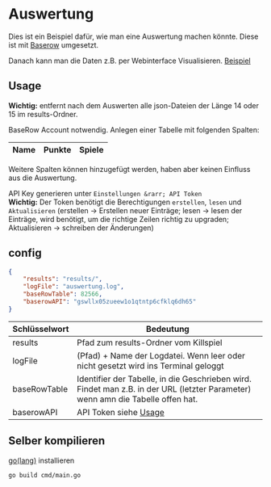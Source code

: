 # Auswertung

Dies ist ein Beispiel dafür, wie man eine Auswertung machen könnte.
Diese ist mit [Baserow](https://baserow.io) umgesetzt.

Danach kann man die Daten z.B. per Webinterface Visualisieren. [Beispiel](https://5WlzxEP.github.io/Killspiel)

## Usage

**Wichtig:** entfernt nach dem Auswerten alle json-Dateien der Länge 14 oder 15 im results-Ordner. 

BaseRow Account notwendig.
Anlegen einer Tabelle mit folgenden Spalten:

| Name | Punkte | Spiele |
|------|--------|--------|

Weitere Spalten können hinzugefügt werden, haben aber keinen Einfluss aus die Auswertung.

API Key generieren unter `Einstellungen &rarr; API Token`  
**Wichtig:** Der Token benötigt die Berechtigungen `erstellen`, `lesen` und `Aktualisieren` (erstellen &rarr; Erstellen neuer Einträge; lesen &rarr; lesen der Einträge, wird benötigt, um die richtige Zeilen richtig zu upgraden; Aktualisieren &rarr; schreiben der Änderungen)  

## config

```json
{
    "results": "results/",
    "logFile": "auswertung.log",
    "baseRowTable": 82566,
    "baserowAPI": "gswllx05zueew1o1qtntp6cfklq6dh65"
}
```

| Schlüsselwort | Bedeutung                                                                                                                       |
|---------------|---------------------------------------------------------------------------------------------------------------------------------|
| results       | Pfad zum results-Ordner vom Killspiel                                                                                           |
| logFile       | (Pfad) + Name der Logdatei. Wenn leer oder nicht gesetzt wird ins Terminal geloggt                                              |
| baseRowTable  | Identifier der Tabelle, in die Geschrieben wird. Findet man z.B. in der URL (letzter Parameter) wenn amn die Tabelle offen hat. |
| baserowAPI    | API Token siehe [Usage](#usage)                                                                                                 |

## Selber kompilieren

[go(lang)](https://go.dev/dl/) installieren

```bash
go build cmd/main.go
```
